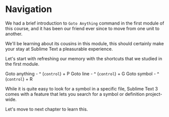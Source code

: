 Navigation
===========

We had a brief introduction to `Goto Anything` command in the first module of
this course, and it has been our friend ever since to move from one unit to 
another.

We'll be learning about its cousins in this module, this should certainly make
your stay at Sublime Text a pleasurable experience.

Let's start with refreshing our memory with the shortcuts that we studied in
the first module.

Goto anything - ^ (`control`) + P
Goto line - ^ (`control`) + G
Goto symbol - ^ (`control`) + R

While it is quite easy to look for a symbol in a specific file, Sublime Text 3
comes with a feature that lets you search for a symbol or definition project-
wide.

Let's move to next chapter to learn this.
